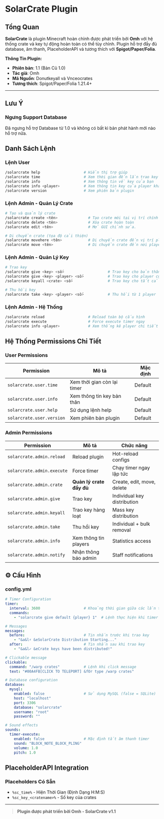 # SolarCrate Plugin

## Tổng Quan
**SolarCrate** là plugin Minecraft hoàn chỉnh được phát triển bởi **Omh** với hệ thống crate và key tự động hoàn toàn có thể tùy chỉnh. Plugin hỗ trợ đầy đủ database, âm thanh, PlaceholderAPI và tương thích với **Spigot/Paper/Folia**.

**Thông Tin Plugin:**
- **Phiên bản**: 1.1 (Bản Cũ 1.0)
- **Tác giả**: Omh
- **Mã Nguồn**: Donutkeyall và Vnceocrates
- **Tương thích**: Spigot/Paper/Folia 1.21.4+

---
## Lưu Ý
### Ngưng Support Database
Đã ngưng hỗ trợ Database từ 1.0 và không có bất kì bản phát hành mới nào hỗ trợ nữa.

## Danh Sách Lệnh

### Lệnh User
```bash
/solarcrate help                    # Hiển thị trợ giúp
/solarcrate time                    # Xem thời gian đến lần trao key tiếp theo
/solarcrate info                    # Xem thông tin về key của bạn
/solarcrate info <player>           # Xem thông tin key của player khác (Admin)
/solarcrate version                 # Xem phiên bản plugin
```

### **Lệnh Admin - Quản Lý Crate**
```bash
# Tạo và quản lý crate
/solarcrate create <tên>              # Tạo crate mới tại vị trí chính xác
/solarcrate delete <tên>              # Xóa crate hoàn toàn
/solarcrate edit <tên>                # Mở GUI chỉnh sửa.

# Di chuyển crate (tọa độ cải thiện)
/solarcrate movehere <tên>            # Di chuyển crate đến vị trí player chính xác
/solarcrate move <tên>                # Di chuyển crate đến nơi player nhìn
```

### **Lệnh Admin - Quản Lý Key**
```bash
# Trao key
/solarcrate give <key> <số>                    # Trao key cho bản thân
/solarcrate give <key> <player> <số>           # Trao key cho player cụ thể
/solarcrate keyall <crate> <số>                # Trao key cho tất cả online

# Thu hồi key  
/solarcrate take <key> <player> <số>           # Thu hồi từ 1 player
```

### **Lệnh Admin - Hệ Thống**
```bash
/solarcrate reload                    # Reload toàn bộ cấu hình
/solarcrate execute                   # Force execute timer ngay
/solarcrate info <player>             # Xem thống kê player chi tiết
```

## **Hệ Thống Permissions Chi Tiết**

### **User Permissions** 
| Permission | Mô tả | Mặc định |
|------------|-------|----------|
| `solarcrate.user.time` | Xem thời gian còn lại timer | Default |
| `solarcrate.user.info` | Xem thông tin key bản thân | Default |
| `solarcrate.user.help` | Sử dụng lệnh help | Default |
| `solarcrate.user.version` | Xem phiên bản plugin | Default |

### **Admin Permissions**
| Permission | Mô tả | Chức năng |
|------------|-------|-----------|
| `solarcrate.admin.reload` | Reload plugin | Hot-reload configs |
| `solarcrate.admin.execute` | Force timer | Chạy timer ngay lập tức |
| `solarcrate.admin.crate` | **Quản lý crate đầy đủ** | Create, edit, move, delete |
| `solarcrate.admin.give` | Trao key | Individual key distribution |
| `solarcrate.admin.keyall` | Trao key hàng loạt | Mass key distribution |
| `solarcrate.admin.take` | Thu hồi key | Individual + bulk removal |
| `solarcrate.admin.info` | Xem thông tin players | Statistics access |
| `solarcrate.admin.notify` | Nhận thông báo admin | Staff notifications |

## ⚙️ Cấu Hình

### config.yml
```yaml
# Timer Configuration
timer:
  interval: 3600                    # Khoảng thời gian giữa các lần trao key (giây)
  commands:
    - "solarcrate give default {player} 1"  # Lệnh thực hiện khi timer kích hoạt

# Messages
messages:
  before:                           # Tin nhắn trước khi trao key
    - "&a&l⚡ &eSolarCrate Distribution Starting..."
  after:                            # Tin nhắn sau khi trao key
    - "&a&l✓ &eCrate keys have been distributed!"

# Clickable message
clickable:
  command: "/warp crates"           # Lệnh khi click message
  text: "#00A4FB[CLICK TO TELEPORT] &fOr type /warp crates"

# Database configuration
database:
  mysql:
    enabled: false                  # Sử dụng MySQL (false = SQLite)
    host: "localhost"
    port: 3306
    database: "solarcrate"
    username: "root"
    password: ""

# Sound effects
sounds:
  timer-execute:
    enabled: false                  # Mặc định tắt âm thanh timer
    sound: "BLOCK_NOTE_BLOCK_PLING"
    volume: 1.0
    pitch: 1.0
```

## **PlaceholderAPI Integration**

### **Placeholders Có Sẵn**
- `%sc_time%` - Hiện Thời Gian (Định Dạng H:M:S)
- `%sc_key_<cratename>%` - Số key của crates
---

> **Plugin được phát triển bởi Omh - SolarCrate v1.1**  
